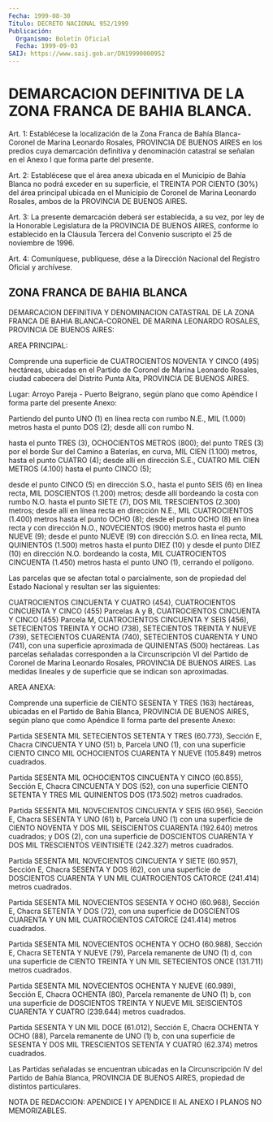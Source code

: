 ```yaml
---
Fecha: 1999-08-30
Título: DECRETO NACIONAL 952/1999
Publicación:
  Organismo: Boletín Oficial
  Fecha: 1999-09-03
SAIJ: https://www.saij.gob.ar/DN19990000952
---
```

# DEMARCACION DEFINITIVA DE LA ZONA FRANCA DE BAHIA BLANCA.

<a id="1"></a>
Art. 1: Establécese la localización de la Zona Franca de Bahía Blanca-Coronel  de  Marina Leonardo Rosales,  PROVINCIA  DE  BUENOS AIRES en los predios  cuya  demarcación  definitiva  y denominación catastral  se  señalan  en el Anexo I que forma parte del  presente.

<a id="2"></a>
Art. 2: Establécese que  el  área anexa ubicada en el Municipio de Bahía Blanca no podrá exceder en  su  superficie,  el  TREINTA  POR CIENTO  (30%) del área principal ubicada en el Municipio de Coronel de Marina  Leonardo  Rosales, ambos de la PROVINCIA DE BUENOS AIRES.

<a id="3"></a>
Art. 3: La presente demarcación  deberá ser establecida, a su vez, por  ley de la Honorable Legislatura  de  la  PROVINCIA  DE  BUENOS AIRES,  conforme lo establecido en la Cláusula Tercera del Convenio suscripto el 25 de noviembre de 1996.

<a id="4"></a>
Art. 4: Comuníquese, publíquese, dése a la Dirección Nacional del Registro Oficial  y archívese.

## ZONA FRANCA DE BAHIA BLANCA

<a id="1"></a>
DEMARCACION DEFINITIVA Y DENOMINACION CATASTRAL DE LA ZONA FRANCA DE BAHIA BLANCA-CORONEL DE MARINA LEONARDO ROSALES, PROVINCIA DE BUENOS AIRES:

AREA PRINCIPAL:

Comprende una superficie de CUATROCIENTOS NOVENTA Y CINCO (495) hectáreas, ubicadas en el Partido de Coronel de Marina Leonardo Rosales, ciudad cabecera del Distrito Punta Alta, PROVINCIA DE BUENOS AIRES.

Lugar: Arroyo Pareja - Puerto Belgrano, según plano que como Apéndice I forma parte del presente Anexo:

Partiendo del punto UNO (1) en línea recta con rumbo N.E., MIL (1.000) metros hasta el punto DOS (2); desde allí con rumbo N.

hasta el punto TRES (3), OCHOCIENTOS METROS (800); del punto TRES (3) por el borde Sur del Camino a Baterías, en curva, MIL CIEN (1.100) metros, hasta el punto CUATRO (4); desde allí en dirección S.E., CUATRO MIL CIEN METROS (4.100) hasta el punto CINCO (5);

desde el punto CINCO (5) en dirección S.O., hasta el punto SEIS (6) en línea recta, MIL DOSCIENTOS (1.200) metros; desde allí bordeando la costa con rumbo N.O. hasta el punto SIETE (7), DOS MIL TRESCIENTOS (2.300) metros; desde allí en línea recta en dirección N.E., MIL CUATROCIENTOS (1.400) metros hasta el punto OCHO (8); desde el punto OCHO (8) en línea recta y con dirección N.O., NOVECIENTOS (900) metros hasta el punto NUEVE (9); desde el punto NUEVE (9) con dirección S.O. en línea recta, MIL QUINIENTOS (1.500) metros hasta el punto DIEZ (10) y desde el punto DIEZ (10) en dirección N.O. bordeando la costa, MIL CUATROCIENTOS CINCUENTA (1.450) metros hasta el punto UNO (1), cerrando el polígono.

Las parcelas que se afectan total o parcialmente, son de propiedad del Estado Nacional y resultan ser las siguientes:

CUATROCIENTOS CINCUENTA Y CUATRO (454), CUATROCIENTOS CINCUENTA Y CINCO (455) Parcelas A y B, CUATROCIENTOS CINCUENTA Y CINCO (455) Parcela M, CUATROCIENTOS CINCUENTA Y SEIS (456), SETECIENTOS TREINTA Y OCHO (738), SETECIENTOS TREINTA Y NUEVE (739), SETECIENTOS CUARENTA (740), SETECIENTOS CUARENTA Y UNO (741), con una superficie aproximada de QUINIENTAS (500) hectáreas. Las parcelas señaladas corresponden a la Circunscripción VI del Partido de Coronel de Marina Leonardo Rosales, PROVINCIA DE BUENOS AIRES. Las medidas lineales y de superficie que se indican son aproximadas.

AREA ANEXA:

Comprende una superficie de CIENTO SESENTA Y TRES (163) hectáreas, ubicadas en el Partido de Bahía Blanca, PROVINCIA DE BUENOS AIRES, según plano que como Apéndice II forma parte del presente Anexo:

Partida SESENTA MIL SETECIENTOS SETENTA Y TRES (60.773), Sección E, Chacra CINCUENTA Y UNO (51) b, Parcela UNO (1), con una superficie CIENTO CINCO MIL OCHOCIENTOS CUARENTA Y NUEVE (105.849) metros cuadrados.

Partida SESENTA MIL OCHOCIENTOS CINCUENTA Y CINCO (60.855), Sección E, Chacra CINCUENTA Y DOS (52), con una superficie CIENTO SETENTA Y TRES MIL QUINIENTOS DOS (173.502) metros cuadrados.

Partida SESENTA MIL NOVECIENTOS CINCUENTA Y SEIS (60.956), Sección E, Chacra SESENTA Y UNO (61) b, Parcela UNO (1) con una superficie de CIENTO NOVENTA Y DOS MIL SEISCIENTOS CUARENTA (192.640) metros cuadrados; y DOS (2), con una superficie de DOSCIENTOS CUARENTA Y DOS MIL TRESCIENTOS VEINTISIETE (242.327) metros cuadrados.

Partida SESENTA MIL NOVECIENTOS CINCUENTA Y SIETE (60.957), Sección E, Chacra SESENTA Y DOS (62), con una superficie de DOSCIENTOS CUARENTA Y UN MIL CUATROCIENTOS CATORCE (241.414) metros cuadrados.

Partida SESENTA MIL NOVECIENTOS SESENTA Y OCHO (60.968), Sección E, Chacra SETENTA Y DOS (72), con una superficie de DOSCIENTOS CUARENTA Y UN MIL CUATROCIENTOS CATORCE (241.414) metros cuadrados.

Partida SESENTA MIL NOVECIENTOS OCHENTA Y OCHO (60.988), Sección E, Chacra SETENTA Y NUEVE (79), Parcela remanente de UNO (1) d, con una superficie de CIENTO TREINTA Y UN MIL SETECIENTOS ONCE (131.711) metros cuadrados.

Partida SESENTA MIL NOVECIENTOS OCHENTA Y NUEVE (60.989), Sección E, Chacra OCHENTA (80), Parcela remanente de UNO (1) b, con una superficie de DOSCIENTOS TREINTA Y NUEVE MIL SEISCIENTOS CUARENTA Y CUATRO (239.644) metros cuadrados.

Partida SESENTA Y UN MIL DOCE (61.012), Sección E, Chacra OCHENTA Y OCHO (88), Parcela remanente de UNO (1) b, con una superficie de SESENTA Y DOS MIL TRESCIENTOS SETENTA Y CUATRO (62.374) metros cuadrados.

Las Partidas señaladas se encuentran ubicadas en la Circunscripción IV del Partido de Bahía Blanca, PROVINCIA DE BUENOS AIRES, propiedad de distintos particulares.

NOTA DE REDACCION: APENDICE I Y APENDICE II AL ANEXO I PLANOS NO MEMORIZABLES.